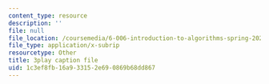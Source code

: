 ```yaml
---
content_type: resource
description: ''
file: null
file_location: /coursemedia/6-006-introduction-to-algorithms-spring-2020/1c3ef8fb16a933152e690869b68dd867_4nXw-f6NJ9s.srt
file_type: application/x-subrip
resourcetype: Other
title: 3play caption file
uid: 1c3ef8fb-16a9-3315-2e69-0869b68dd867
---
```

